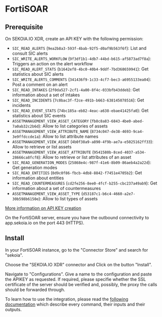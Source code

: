 # FortiSOAR

## Prerequisite

On SEKOIA.IO XDR, create an API KEY with the following permission:

- `SIC_READ_ALERTS` (`9ea2b8a3-593f-4bab-92f5-d0af9b563f6f`): List and consult SIC alerts
- `SIC_WRITE_ALERTS_WORKFLOW` (`9f3df1b1-4db7-44bd-b615-af5873ad7f8a`): Triggers an action on the alert workflow
- `SIC_READ_ALERT_STATS` (`b1642ef8-4bc0-40b4-9ddf-7bd368659941`): Get statistics about SIC alerts
- `SIC_WRITE_ALERTS_COMMENTS` (`341436f9-1c33-4cf7-bec3-a6955133ea04`): Post a comment on an alert
- `SIC_READ_INTAKES` (`2f0da527-2cf1-4a00-8f4c-033bfb43ddeb`): Get information about a set of intakes
- `SIC_READ_INCIDENTS` (`7c0bac3f-f2ce-491b-b663-638145078516`): Get incidents
- `SIC_READ_EVENT_STATS` (`74bc185a-eb82-4eac-a638-ebae41425fa0`): Get statistics about SIC events
- `ASSETMANAGEMENT_VIEW_ASSET_CATEGORY` (`fb8c8a83-6843-4be0-abed-7a0ab32c2b6d`): Allow to list categories of assets
- `ASSETMANAGEMENT_VIEW_ATTRIBUTE_NAME` (`8734c047-de38-4693-9ca4-3e9ffdccde1a`): Allow to list attribute names
- `ASSETMANAGEMENT_VIEW_ASSET` (`4b0f38a9-a890-4f9b-ae7a-e5025162ff33`): Allow to retrieve or list assets
- `ASSETMANAGEMENT_VIEW_ASSET_ATTRIBUTE` (`9541580b-8ced-4037-a534-28666ca8fcf8`): Allow to retrieve or list attributes of an asset
- `SIC_READ_GENERATION_MODES` (`25868e4c-987f-41e6-8b09-86aeb4a2a22d`): Get generation modes
- `SIC_READ_ENTITIES` (`0d9c0f86-fbcb-4db8-8842-f7451e4705b2`): Get information about entities
- `SIC_READ_COUNTERMEASURES` (`cd2fe256-8ee0-4fcf-b255-cbc237a49ab9`): Get information about a set of countermeasures
- `ASSETMANAGEMENT_VIEW_ASSET_TYPE` (`d53187c1-b6c4-4660-a2e7-30b598b6150e`): Allow to list types of assets

[More information on API KEY creation](../../../getting_started/generate_api_keys.md)

On the FortiSOAR server, ensure you have the outbound connectivity to app.sekoia.io on the port 443 (HTTPS).

## Install

In your FortiSOAR instance, go to the "Connector Store" and search for "sekoia".

Choose the "SEKOIA.IO XDR" connector and Click on the button "Install".


Navigate to "Configurations". Give a name to the configuration and paste the APIKEY as requested.
If required, please specifie whether the SSL certificate of the server should be verified and, possibly, the proxy the calls should be forwarded through.


To learn how to use the integration, please read the [following documentation](https://github.com/fortinet-fortisoar/connector-sekoia-io-xdr/blob/release/1.0.0/docs/SekoiaioXDR.md) which describe every command, their inputs and their outputs.
